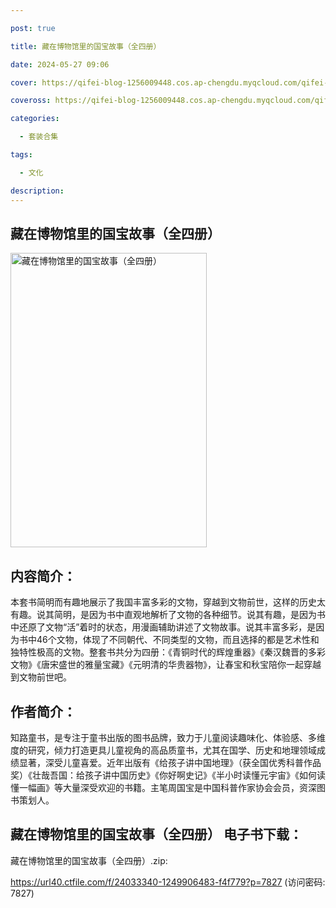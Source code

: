 ```yaml
---

post: true

title: 藏在博物馆里的国宝故事（全四册）

date: 2024-05-27 09:06

cover: https://qifei-blog-1256009448.cos.ap-chengdu.myqcloud.com/qifei-blog/663dd5a60ea9cb14038c1a45.jpg

coveross: https://qifei-blog-1256009448.cos.ap-chengdu.myqcloud.com/qifei-blog/663dd5a60ea9cb14038c1a45.jpg

categories:

  - 套装合集

tags:

  - 文化

description:
---
```


## 藏在博物馆里的国宝故事（全四册）
<img alt="藏在博物馆里的国宝故事（全四册） " class="aligncenter loaded" data-was-processed="true" decoding="async" fetchpriority="high" height="471" src="https://qifei-blog-1256009448.cos.ap-chengdu.myqcloud.com/qifei-blog/663dd5a60ea9cb14038c1a45.jpg" style="cursor: zoom-in;" width="314"/>

## 内容简介：

本套书简明而有趣地展示了我国丰富多彩的文物，穿越到文物前世，这样的历史太有趣。说其简明，是因为书中直观地解析了文物的各种细节。说其有趣，是因为书中还原了文物“活”着时的状态，用漫画辅助讲述了文物故事。说其丰富多彩，是因为书中46个文物，体现了不同朝代、不同类型的文物，而且选择的都是艺术性和独特性极高的文物。整套书共分为四册：《青铜时代的辉煌重器》《秦汉魏晋的多彩文物》《唐宋盛世的雅量宝藏》《元明清的华贵器物》，让春宝和秋宝陪你一起穿越到文物前世吧。

## 作者简介：

知路童书，是专注于童书出版的图书品牌，致力于儿童阅读趣味化、体验感、多维度的研究，倾力打造更具儿童视角的高品质童书，尤其在国学、历史和地理领域成绩显著，深受儿童喜爱。近年出版有《给孩子讲中国地理》（获全国优秀科普作品奖）《壮哉吾国：给孩子讲中国历史》《你好啊史记》《半小时读懂元宇宙》《如何读懂一幅画》等大量深受欢迎的书籍。主笔周国宝是中国科普作家协会会员，资深图书策划人。

## 藏在博物馆里的国宝故事（全四册） 电子书下载：
藏在博物馆里的国宝故事（全四册）.zip: 

https://url40.ctfile.com/f/24033340-1249906483-f4f779?p=7827 (访问密码: 7827)
